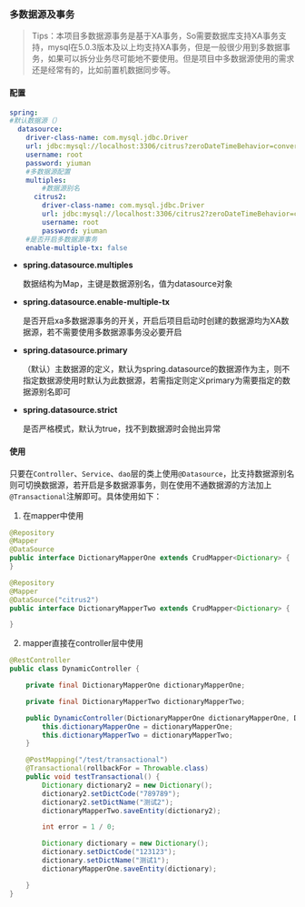 ### 多数据源及事务

> Tips：本项目多数据源事务是基于XA事务，So需要数据库支持XA事务支持，mysql在5.0.3版本及以上均支持XA事务，但是一般很少用到多数据事务，如果可以拆分业务尽可能地不要使用。但是项目中多数据源使用的需求还是经常有的，比如前置机数据同步等。

#### 配置

```yaml
spring:
#默认数据源（）
  datasource:
    driver-class-name: com.mysql.jdbc.Driver
    url: jdbc:mysql://localhost:3306/citrus?zeroDateTimeBehavior=convertToNull&characterEncoding=UTF-8
    username: root
    password: yiuman
    #多数据源配置
    multiples:
    	#数据源别名
      citrus2:
        driver-class-name: com.mysql.jdbc.Driver
        url: jdbc:mysql://localhost:3306/citrus2?zeroDateTimeBehavior=convertToNull&characterEncoding=UTF-8
        username: root
        password: yiuman
    #是否开启多数据源事务
    enable-multiple-tx: false

```

- **spring.datasource.multiples**  

  数据结构为Map，主键是数据源别名，值为datasource对象

- **spring.datasource.enable-multiple-tx**

  是否开启xa多数据源事务的开关，开启后项目启动时创建的数据源均为XA数据源，若不需要使用多数据源事务没必要开启

- **spring.datasource.primary**

  （默认）主数据源的定义，默认为spring.datasource的数据源作为主，则不指定数据源使用时默认为此数据源，若需指定则定义primary为需要指定的数据源别名即可

- **spring.datasource.strict**

  是否严格模式，默认为true，找不到数据源时会抛出异常



#### 使用

只要在`Controller`、`Service`、`dao`层的类上使用`@Datasource`，比支持数据源别名则可切换数据源，若开启是多数据源事务，则在使用不通数据源的方法加上`@Transactional`注解即可。具体使用如下：

1. 在mapper中使用

```java
@Repository
@Mapper
@DataSource
public interface DictionaryMapperOne extends CrudMapper<Dictionary> {
}

@Repository
@Mapper
@DataSource("citrus2")
public interface DictionaryMapperTwo extends CrudMapper<Dictionary> {

}
```

2. mapper直接在controller层中使用

```java
@RestController
public class DynamicController {

    private final DictionaryMapperOne dictionaryMapperOne;

    private final DictionaryMapperTwo dictionaryMapperTwo;

    public DynamicController(DictionaryMapperOne dictionaryMapperOne, DictionaryMapperTwo dictionaryMapperTwo) {
        this.dictionaryMapperOne = dictionaryMapperOne;
        this.dictionaryMapperTwo = dictionaryMapperTwo;
    }

    @PostMapping("/test/transactional")
    @Transactional(rollbackFor = Throwable.class)
    public void testTransactional() {
        Dictionary dictionary2 = new Dictionary();
        dictionary2.setDictCode("789789");
        dictionary2.setDictName("测试2");
        dictionaryMapperTwo.saveEntity(dictionary2);

        int error = 1 / 0;

        Dictionary dictionary = new Dictionary();
        dictionary.setDictCode("123123");
        dictionary.setDictName("测试1");
        dictionaryMapperOne.saveEntity(dictionary);

    }
}
```



